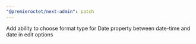 ```yaml
---
"@premieroctet/next-admin": patch
---
```


Add ability to choose format type for Date property between date-time and date in edit options
